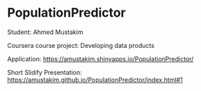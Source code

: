 PopulationPredictor
===================

Student: Ahmed Mustakim

Coursera course project: Developing data products

Application:
https://amustakim.shinyapps.io/PopulationPredictor/

Short Slidify Presentation:
https://amustakim.github.io/PopulationPredictor/index.html#1
